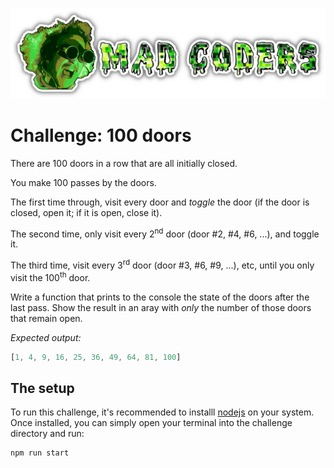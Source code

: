 ![logo](../../assets/logo-text.png)

# Challenge: 100 doors

There are 100 doors in a row that are all initially closed.

You make 100 passes by the doors.

The first time through, visit every door and *toggle* the door (if the door is closed, open it; if it is open, close it).

The second time, only visit every 2<sup>nd</sup> door  (door #2, #4, #6, ...), and toggle it.

The third time, visit every 3<sup>rd</sup> door (door #3, #6, #9, ...), etc, until you only visit the 100<sup>th</sup> door.

Write a function that prints to the console the state of the doors after the last pass. Show the result in an aray with *only* the number of those doors that remain open.

*Expected output:*

```js
[1, 4, 9, 16, 25, 36, 49, 64, 81, 100]
```

## The setup

To run this challenge, it's recommended to installl [nodejs](https://nodejs.org/en) on your system. Once installed, you can simply open your terminal into the challenge directory and run: 
```bash
npm run start
```

